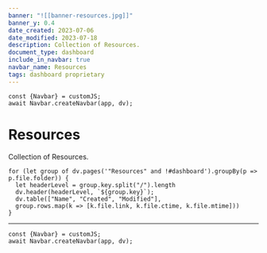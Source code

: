 ```yaml
---
banner: "![[banner-resources.jpg]]"
banner_y: 0.4
date_created: 2023-07-06
date_modified: 2023-07-18
description: Collection of Resources.
document_type: dashboard
include_in_navbar: true
navbar_name: Resources
tags: dashboard proprietary
---
```

```dataviewjs
const {Navbar} = customJS;
await Navbar.createNavbar(app, dv); 
```
# Resources
Collection of Resources.
```dataviewjs
for (let group of dv.pages('"Resources" and !#dashboard').groupBy(p => p.file.folder)) {
  let headerLevel = group.key.split("/").length
  dv.header(headerLevel, `${group.key}`);
  dv.table(["Name", "Created", "Modified"],
  group.rows.map(k => [k.file.link, k.file.ctime, k.file.mtime]))
}
```

---
```dataviewjs
const {Navbar} = customJS;
await Navbar.createNavbar(app, dv); 
```